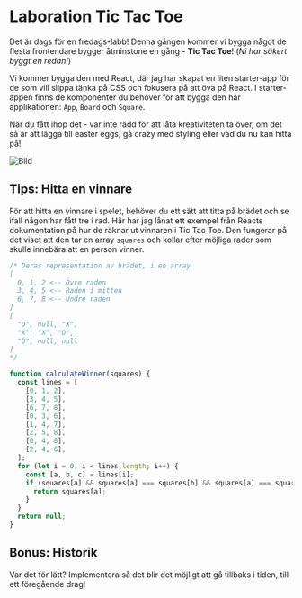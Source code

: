 # Laboration Tic Tac Toe

Det är dags för en fredags-labb! Denna gången kommer vi bygga något de flesta frontendare bygger åtminstone en gång - **Tic Tac Toe**! (*Ni har säkert byggt en redan!*)

Vi kommer bygga den med React, där jag har skapat en liten starter-app för de som vill slippa tänka på CSS och fokusera på att öva på React. I starter-appen finns de komponenter du behöver för att bygga den här applikationen: `App`, `Board` och `Square`. 

När du fått ihop det - var inte rädd för att låta kreativiteten ta över, om det så är att lägga till easter eggs, gå crazy med styling eller vad du nu kan hitta på!

![Bild](https://github.com/cme-osuka/webbmobilapplikation/blob/main/labs/tic-tac-toe/images/tictactoe.png?raw=true)


## Tips: Hitta en vinnare

För att hitta en vinnare i spelet, behöver du ett sätt att titta på brädet och se ifall någon har fått tre i rad. Här har jag lånat ett exempel från Reacts dokumentation på hur de räknar ut vinnaren i Tic Tac Toe. Den fungerar på det viset att den tar en array `squares` och kollar efter möjliga rader som skulle innebära att en person vinner. 

```js
/* Deras representation av brädet, i en array
[
  0, 1, 2 <-- Övre raden
  3, 4, 5 <-- Raden i mitten
  6, 7, 8 <-- Undre raden
]
[
  "O", null, "X",
  "X", "X", "O",
  "O", null, null
]
*/

function calculateWinner(squares) {
  const lines = [
    [0, 1, 2],
    [3, 4, 5],
    [6, 7, 8],
    [0, 3, 6],
    [1, 4, 7],
    [2, 5, 8],
    [0, 4, 8],
    [2, 4, 6],
  ];
  for (let i = 0; i < lines.length; i++) {
    const [a, b, c] = lines[i];
    if (squares[a] && squares[a] === squares[b] && squares[a] === squares[c]) {
      return squares[a];
    }
  }
  return null;
}
```

## Bonus: Historik
Var det för lätt? Implementera så det blir det möjligt att gå tillbaks i tiden, till ett föregående drag! 
